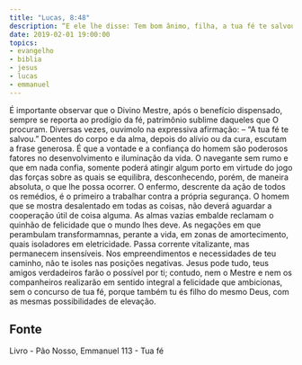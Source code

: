 ```yaml
---
title: "Lucas, 8:48"
description: “E ele lhe disse: Tem bom ânimo, filha, a tua fé te salvou; vai em paz.”
date: 2019-02-01 19:00:00
topics: 
- evangelho
- biblia
- jesus
- lucas
- emmanuel
---
```


É importante observar que o Divino Mestre, após o benefício dispensado,
sempre se reporta ao prodígio da fé, patrimônio sublime daqueles que O procuram.
Diversas vezes, ouvimo­lo na expressiva afirmação: – “A tua fé te salvou.”
Doentes do corpo e da alma, depois do alívio ou da cura, escutam a frase generosa.
É que a vontade e a confiança do homem são poderosos fatores no desenvolvimento
e iluminação da vida.
O navegante sem rumo e que em nada confia, somente poderá atingir algum
porto em virtude do jogo das forças sobre as quais se equilibra, desconhecendo,
porém, de maneira absoluta, o que lhe possa ocorrer.
O enfermo, descrente da ação de todos os remédios, é o primeiro a trabalhar
contra a própria segurança. O homem que se mostra desalentado em todas as coisas,
não deverá aguardar a cooperação útil de coisa alguma.
As almas vazias embalde reclamam o quinhão de felicidade que o mundo
lhes deve. As negações em que perambulam transformam­nas, perante a vida, em
zonas de amortecimento, quais isoladores em eletricidade. Passa corrente vitalizante,
mas permanecem insensíveis.
Nos empreendimentos e necessidades de teu caminho, não te isoles nas
posições negativas.
Jesus pode tudo, teus amigos verdadeiros farão o possível por ti; contudo,
nem o Mestre e nem os companheiros realizarão em sentido integral a felicidade que
ambicionas, sem o concurso de tua fé, porque também tu és filho do mesmo Deus,
com as mesmas possibilidades de elevação.




## Fonte
Livro - Pão Nosso, Emmanuel
113 - Tua fé

